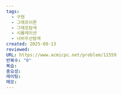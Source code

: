 ```yaml
---
tags:
  - 구현
  - 그래프이론
  - 그래프탐색
  - 시뮬레이션
  - 너비우선탐색
created: 2025-09-13
reviewed:
URL: https://www.acmicpc.net/problem/11559
반복수: "0"
복습:
중요성:
레이팅:
메모:
---
```

